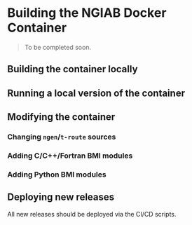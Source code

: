 # Building the NGIAB Docker Container

> To be completed soon.

## Building the container locally


## Running a local version of the container


## Modifying the container

### Changing `ngen`/`t-route` sources

### Adding C/C++/Fortran BMI modules

### Adding Python BMI modules


## Deploying new releases

All new releases should be deployed via the CI/CD scripts.